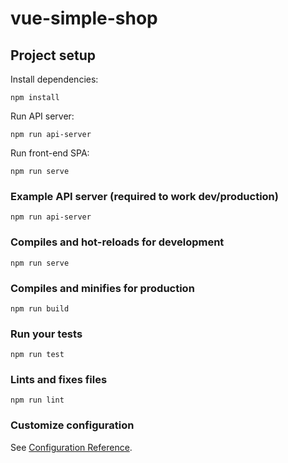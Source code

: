 # vue-simple-shop

## Project setup

Install dependencies:

```
npm install
```

Run API server:
```
npm run api-server
```

Run front-end SPA:
```
npm run serve
```

### Example API server (required to work dev/production)
```
npm run api-server
```

### Compiles and hot-reloads for development
```
npm run serve
```

### Compiles and minifies for production
```
npm run build
```

### Run your tests
```
npm run test
```

### Lints and fixes files
```
npm run lint
```

### Customize configuration
See [Configuration Reference](https://cli.vuejs.org/config/).
